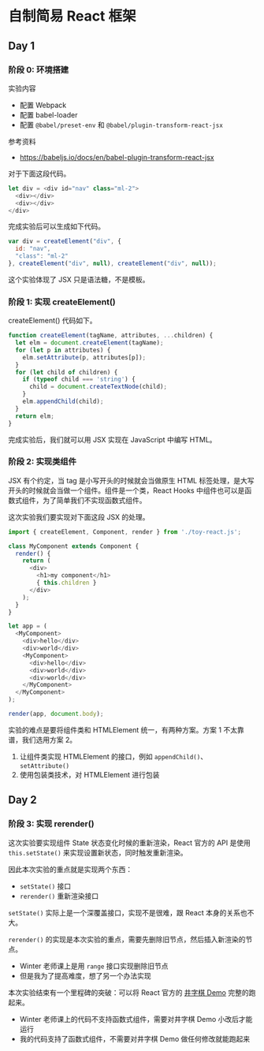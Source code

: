 # 自制简易 React 框架

## Day 1
### 阶段 0: 环境搭建

实验内容
- 配置 Webpack
- 配置 babel-loader
- 配置 `@babel/preset-env` 和 `@babel/plugin-transform-react-jsx`

参考资料
- https://babeljs.io/docs/en/babel-plugin-transform-react-jsx

对于下面这段代码。
```javascript
let div = <div id="nav" class="ml-2">
  <div></div>
  <div></div>
</div>
```

完成实验后可以生成如下代码。
```javascript
var div = createElement("div", {
  id: "nav",
  "class": "ml-2"
}, createElement("div", null), createElement("div", null));
```

这个实验体现了 JSX 只是语法糖，不是模板。

### 阶段 1: 实现 createElement()

createElement() 代码如下。
```javascript
function createElement(tagName, attributes, ...children) {
  let elm = document.createElement(tagName);
  for (let p in attributes) {
    elm.setAttribute(p, attributes[p]);
  }
  for (let child of children) {
    if (typeof child === 'string') {
      child = document.createTextNode(child);
    }
    elm.appendChild(child);
  }
  return elm;
}
```

完成实验后，我们就可以用 JSX 实现在 JavaScript 中编写 HTML。

### 阶段 2: 实现类组件
JSX 有个约定，当 tag 是小写开头的时候就会当做原生 HTML 标签处理，是大写开头的时候就会当做一个组件。组件是一个类，React Hooks 中组件也可以是函数式组件，为了简单我们不实现函数式组件。

这次实验我们要实现对下面这段 JSX 的处理。

```javascript
import { createElement, Component, render } from './toy-react.js';

class MyComponent extends Component {
  render() {
    return (
      <div>
        <h1>my component</h1>
        { this.children }
      </div>
    );
  }
}

let app = (
  <MyComponent>
    <div>hello</div>
    <div>world</div>
    <MyComponent>
      <div>hello</div>
      <div>world</div>
      <div>world</div>
    </MyComponent>
  </MyComponent>
);

render(app, document.body);
```

实验的难点是要将组件类和 HTMLElement 统一，有两种方案。方案 1 不太靠谱，我们选用方案 2。
1. 让组件类实现 HTMLElement 的接口，例如 `appendChild()`、`setAttribute()`
2. 使用包装类技术，对 HTMLElement 进行包装

## Day 2
### 阶段 3: 实现 rerender()

这次实验要实现组件 State 状态变化时候的重新渲染，React 官方的 API 是使用 `this.setState()` 来实现设置新状态，同时触发重新渲染。

因此本次实验的重点就是实现两个东西：
- `setState()` 接口
- `rerender()` 重新渲染接口

`setState()` 实际上是一个深覆盖接口，实现不是很难，跟 React 本身的关系也不大。

`rerender()` 的实现是本次实验的重点，需要先删除旧节点，然后插入新渲染的节点。
- Winter 老师课上是用 `range` 接口实现删除旧节点
- 但是我为了提高难度，想了另一个办法实现

本次实验结束有一个里程碑的突破：可以将 React 官方的 [井字棋 Demo](https://reactjs.org/tutorial/tutorial.html) 完整的跑起来。
- Winter 老师课上的代码不支持函数式组件，需要对井字棋 Demo 小改后才能运行
- 我的代码支持了函数式组件，不需要对井字棋 Demo 做任何修改就能跑起来
